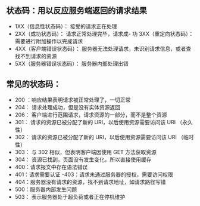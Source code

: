 ## 状态码：用以反应服务端返回的请求结果

- 1XX（信息性状态码）： 接受的请求正在处理
- 2XX（成功状态码）： 请求正常处理完毕，请求成- 功
  3XX（重定向状态码）： 需要进行附加操作以完成请求
- 4XX（客户端错误状态码）： 服务器无法处理请求，未识别请求信息，或者查找不到请求的资源
- 5XX（服务器错误状态码）： 服务器内部处理出错

## 常见的状态码：

- 200 ：响应结果表明请求被正常处理了，一切正常
- 204： 请求处理成功，但是没有实体资源返回
- 206： 客户端进行范围请求，请求资源的一部分，而不是整个资源
- 301： 请求的资源已被分配了新的 URI，以后使用资源需要访问该 URI （永久性）
- 302： 请求的资源已被分配了新的 URI，以后使用资源需要访问该 URI （临时性）
- 303： 与 302 相似，但表明客户端因使用 GET 方法获取资源
- 304： 资源已找到，页面没有发生变化，所以直接使用缓存
- 400：请求报文中存在语法错误
- 401：请求需要认证
  -403：请求未通过服务器的授权，需要访问权限
- 404：服务器没有请求的资源，找不到请求地址，如请求路径写错
- 500：服务器内部发生问题
- 503： 表示服务器处于超负荷或者正在停机维护
